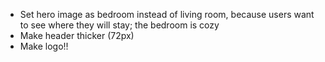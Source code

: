 * Set hero image as bedroom instead of living room, because users want to see where they will stay; the bedroom is cozy
* Make header thicker (72px)
* Make logo!!
